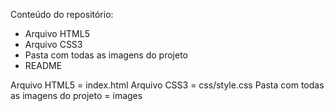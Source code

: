 Conteúdo do repositório:
- Arquivo HTML5
- Arquivo CSS3
- Pasta com todas as imagens do projeto
- README

Arquivo HTML5 = index.html
Arquivo CSS3 = css/style.css
Pasta com todas as imagens do projeto = images